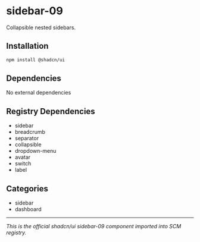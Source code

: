 # sidebar-09

Collapsible nested sidebars.

## Installation

```bash
npm install @shadcn/ui
```

## Dependencies

No external dependencies

## Registry Dependencies

- sidebar
- breadcrumb
- separator
- collapsible
- dropdown-menu
- avatar
- switch
- label

## Categories

- sidebar
- dashboard

---

*This is the official shadcn/ui sidebar-09 component imported into SCM registry.*
